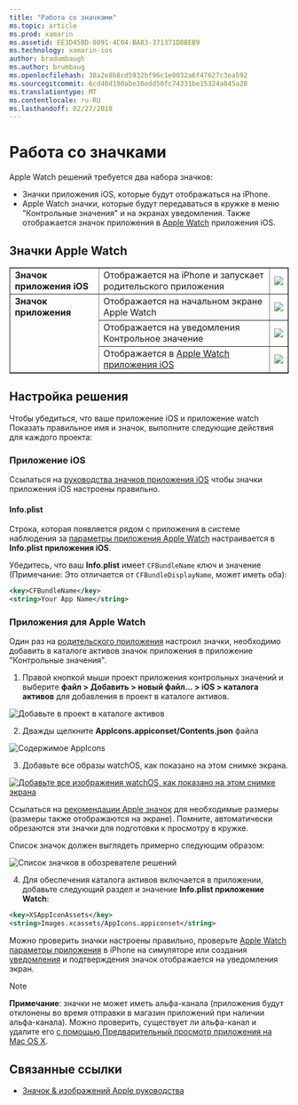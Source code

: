 ```yaml
---
title: "Работа со значками"
ms.topic: article
ms.prod: xamarin
ms.assetid: EE3D45BD-8091-4C04-BA83-371371D8BEB9
ms.technology: xamarin-ios
author: bradumbaugh
ms.author: brumbaug
ms.openlocfilehash: 38a2e8b8cd5932bf96c1e0032a6f47627c3ea592
ms.sourcegitcommit: 6cd40d190abe38edd50fc74331be15324a845a28
ms.translationtype: MT
ms.contentlocale: ru-RU
ms.lasthandoff: 02/27/2018
---
```

# <a name="working-with-icons"></a>Работа со значками

Apple Watch решений требуется два набора значков:

* Значки приложения iOS, которые будут отображаться на iPhone.
* Apple Watch значки, которые будут передаваться в кружке в меню "Контрольные значения" и на экранах уведомления. Также отображается значок приложения в [Apple Watch](~/ios/watchos/app-fundamentals/settings.md) приложения iOS.

## <a name="apple-watch-icons"></a>Значки Apple Watch

<table align="center" border="1" cellpadding="1" cellspacing="1">
    <tr>
      <td valign="top">
        <b>Значок приложения iOS</b>
      </td>
      <td valign="top">
Отображается на iPhone и запускает родительского приложения </td>
      <td>
        <img src="icons-images/icon-ios.png" class="tableimg">
      </td>
    </tr>
    <tr>
      <td valign="top" rowspan="3">
        <b>Значок приложения</b>
      </td>
      <td valign="top">
Отображается на начальном экране Apple Watch </td>
      <td>
        <img src="icons-images/icon-home.png" class="tableimg" />
      </td>
    </tr>
    <tr>
      <td valign="top">
Отображается на уведомления Контрольное значение </td>
      <td>
        <img src="icons-images/notification-icon.png" class="tableimg" />
      </td>
    </tr>
    <tr>
      <td valign="top">
Отображается в <a href="~/ios/watchos/app-fundamentals/settings.md">Apple Watch приложения iOS</a>
      </td>
      <td>
        <a href="icons-images/watch-app.png">
          <img src="icons-images/watch-app-sml.png" class="tableimg">
        </a>
      </td>
    </tr>
    <tbody>
</table>



## <a name="configuring-your-solution"></a>Настройка решения

Чтобы убедиться, что ваше приложение iOS и приложение watch Показать правильное имя и значок, выполните следующие действия для каждого проекта:

### <a name="ios-app"></a>Приложение iOS

Ссылаться на [руководства значков приложения iOS](~/ios/app-fundamentals/images-icons/app-icons.md) чтобы значки приложения iOS настроены правильно.

#### <a name="infoplist"></a>Info.plist

Строка, которая появляется рядом с приложения в системе наблюдения за [параметры приложения Apple Watch](~/ios/watchos/app-fundamentals/settings.md) настраивается в **Info.plist приложения iOS**.

Убедитесь, что ваш **Info.plist** имеет `CFBundleName` ключ и значение (Примечание: Это отличается от `CFBundleDisplayName`, может иметь оба):

```xml
<key>CFBundleName</key>
<string>Your App Name</string>
```

### <a name="apple-watch-app"></a>Приложения для Apple Watch

Один раз на [родительского приложения](~/ios/watchos/app-fundamentals/parent-app.md) настроил значки, необходимо добавить в каталоге активов значок приложения в приложение "Контрольные значения".

1. Правой кнопкой мыши проект приложения контрольных значений и выберите **файл > Добавить > новый файл... > iOS > каталога активов** для добавления в проект в каталоге активов.

 ![](icons-images/newasset.png "Добавьте в проект в каталоге активов")

2. Дважды щелкните **AppIcons.appiconset/Contents.json** файла

  ![](icons-images/xcassets-iconset-sml.png "Содержимое AppIcons")

3. Добавьте все образы watchOS, как показано на этом снимке экрана.

  [ ![](icons-images/appicons-sml.png "Добавьте все изображения watchOS, как показано на этом снимке экрана")](icons-images/appicons.png)

  Ссылаться на [рекомендации Apple значок](https://developer.apple.com/library/prerelease/ios/documentation/UserExperience/Conceptual/WatchHumanInterfaceGuidelines/IconandImageSizes.html) для необходимые размеры (размеры также отображаются на экране). Помните, автоматически обрезаются эти значки для подготовки к просмотру в кружке.

  Список значок должен выглядеть примерно следующим образом:

  ![](icons-images/xcassets-complete-sml.png "Список значков в обозревателе решений")

4. Для обеспечения каталога активов включается в приложении, добавьте следующий раздел и значение **Info.plist приложение Watch**:

```xml
<key>XSAppIconAssets</key>
<string>Images.xcassets/AppIcons.appiconset</string>
```

Можно проверить значки настроены правильно, проверьте [Apple Watch параметры приложения](~/ios/watchos/app-fundamentals/settings.md) в iPhone на симуляторе или создания [уведомления](~/ios/watchos/platform/notifications.md) и подтверждения значок отображается на уведомления экран.

> [!NOTE]
> **Примечание**: значки не может иметь альфа-канала (приложения будут отклонены во время отправки в магазин приложений при наличии альфа-канала). Можно проверить, существует ли альфа-канал и удалите его [с помощью Предварительный просмотр приложения на Mac OS X](~/ios/watchos/troubleshooting.md#noalpha).


## <a name="related-links"></a>Связанные ссылки

- [Значок & изображений Apple руководства](https://developer.apple.com/library/prerelease/ios/documentation/UserExperience/Conceptual/WatchHumanInterfaceGuidelines/IconandImageSizes.html)

